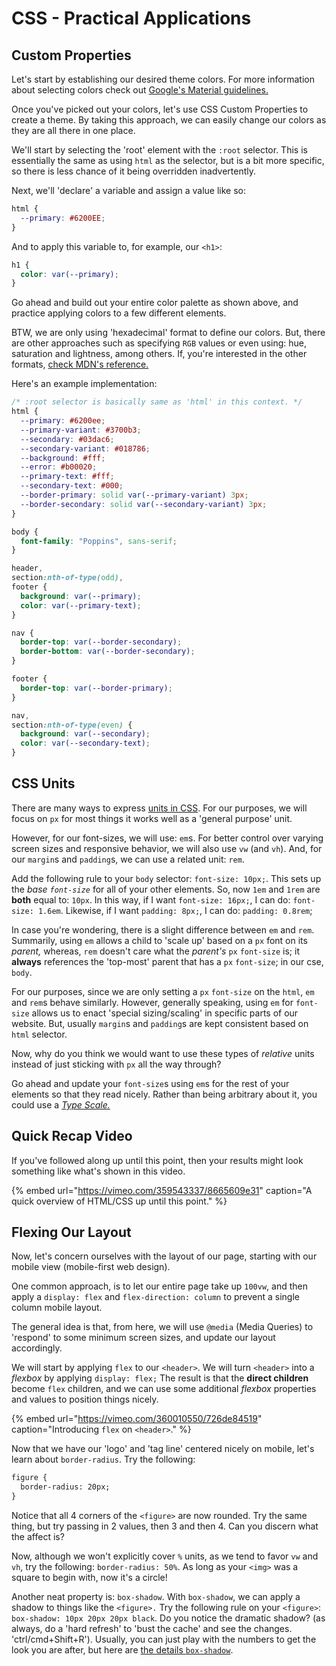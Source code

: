 # CSS - Practical Applications

## Custom Properties

Let's start by establishing our desired theme colors. For more information about selecting colors check out [Google's Material guidelines.](https://material.io/design/color/#color-theme-creation)

Once you've picked out your colors, let's use CSS Custom Properties to create a theme. By taking this approach, we can easily change our colors as they are all there in one place.

We'll start by selecting the 'root' element with the `:root` selector. This is essentially the same as using `html` as the selector, but is a bit more specific, so there is less chance of it being overridden inadvertently.

Next, we'll 'declare' a variable and assign a value like so:

```css
html {
  --primary: #6200EE;
}
```

And to apply this variable to, for example, our `<h1>`:

```css
h1 {
  color: var(--primary);
}
```

Go ahead and build out your entire color palette as shown above, and practice applying colors to a few different elements.

BTW, we are only using 'hexadecimal' format to define our colors. But, there are other approaches such as specifying `RGB` values or even using: hue, saturation and lightness, among others. If, you're interested in the other formats, [check MDN's reference.](https://developer.mozilla.org/en-US/docs/Web/CSS/color)

Here's an example implementation:

```css
/* :root selector is basically same as 'html' in this context. */
html {
  --primary: #6200ee;
  --primary-variant: #3700b3;
  --secondary: #03dac6;
  --secondary-variant: #018786;
  --background: #fff;
  --error: #b00020;
  --primary-text: #fff;
  --secondary-text: #000;
  --border-primary: solid var(--primary-variant) 3px;
  --border-secondary: solid var(--secondary-variant) 3px;
}

body {
  font-family: "Poppins", sans-serif;
}

header,
section:nth-of-type(odd),
footer {
  background: var(--primary);
  color: var(--primary-text);
}

nav {
  border-top: var(--border-secondary);
  border-bottom: var(--border-secondary);
}

footer {
  border-top: var(--border-primary);
}

nav,
section:nth-of-type(even) {
  background: var(--secondary);
  color: var(--secondary-text);
}
```

## CSS Units

There are many ways to express [units in CSS](https://syntax.fm/show/107/hasty-treat-css-units). For our purposes, we will focus on `px` for most things it works well as a 'general purpose' unit.

However, for our font-sizes, we will use: `em`s. For better control over varying screen sizes and responsive behavior, we will also use `vw` (and `vh`). And, for our `margin`s and `padding`s, we can use a related unit: `rem`.

Add the following rule to your `body` selector: `font-size: 10px;`. This sets up the _base `font-size`_ for all of your other elements. So, now `1em` and `1rem` are **both** equal to: `10px`. In this way, if I want `font-size: 16px;`, I can do: `font-size: 1.6em`. Likewise, if I want `padding: 8px;`, I can do: `padding: 0.8rem`;

In case you're wondering, there is a slight difference between `em` and `rem`. Summarily, using `em` allows a child to 'scale up' based on a `px` font on its _parent,_ whereas, `rem` doesn't care what the _parent's_ `px` `font-size` is; it **always** references the 'top-most' parent that has a `px` `font-size`; in our cse, `body`.

For our purposes, since we are only setting a `px` `font-size` on the `html`, `em` and `rem`s behave similarly. However, generally speaking, using `em` for `font-size` allows us to enact 'special sizing/scaling' in specific parts of our website. But, usually `margin`s and `padding`s are kept consistent based on `html` selector.

Now, why do you think we would want to use these types of _relative_ units instead of just sticking with `px` all the way through?

Go ahead and update your `font-size`s using `em`s for the rest of your elements so that they read nicely. Rather than being arbitrary about it, you could use a _[Type Scale.](https://type-scale.com/)_

## Quick Recap Video

If you've followed along up until this point, then your results might look something like what's shown in this video.

{% embed url="https://vimeo.com/359543337/8665609e31" caption="A quick overview of HTML/CSS up until this point." %}

## Flexing Our Layout

Now, let's concern ourselves with the layout of our page, starting with our mobile view (mobile-first web design).

One common approach, is to let our entire page take up `100vw`, and then apply a `display: flex` and `flex-direction: column` to prevent a single column mobile layout.

The general idea is that, from here, we will use `@media` (Media Queries) to 'respond' to some minimum screen sizes, and update our layout accordingly.

We will start by applying `flex` to our `<header>`. We will turn `<header>` into a _flexbox_ by applying `display: flex;` The result is that the **direct children** become `flex` children, and we can use some additional _flexbox_ properties and values to position things nicely.

{% embed url="https://vimeo.com/360010550/726de84519" caption="Introducing `flex` on `<header>`." %}

Now that we have our 'logo' and 'tag line' centered nicely on mobile, let's learn about `border-radius`. Try the following:

```html
figure {
  border-radius: 20px;
}
```

Notice that all 4 corners of the `<figure>` are now rounded. Try the same thing, but try passing in 2 values, then 3 and then 4. Can you discern what the affect is?

Now, although we won't explicitly cover `%` units, as we tend to favor `vw` and `vh`, try the following: `border-radius: 50%`. As long as your `<img>` was a square to begin with, now it's a circle!

Another neat property is: `box-shadow`. With `box-shadow`, we can apply a shadow to things like the `<figure>.` Try the following rule on your `<figure>`: `box-shadow: 10px 20px 20px black`. Do you notice the dramatic shadow? (as always, do a 'hard refresh' to 'bust the cache' and see the changes. 'ctrl/cmd+Shift+R'). Usually, you can just play with the numbers to get the look you are after, but here are [the details `box-shadow`](https://developer.mozilla.org/en-US/docs/Web/CSS/box-shadow).
